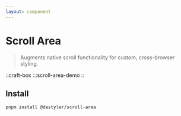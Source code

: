 ```yaml
---
layout: component
---
```


# Scroll Area

> Augments native scroll functionality for custom, cross-browser styling.

::craft-box
:::scroll-area-demo
::

## Install

```bash
pnpm install @destyler/scroll-area
```
